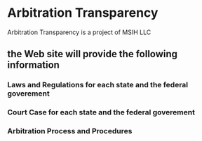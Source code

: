 # Arbitration Transparency

Arbitration Transparency is a project of MSIH LLC

## the Web site will provide the following information

### Laws and Regulations for each state and the federal goverement

### Court Case for each state and the federal goverement

### Arbitration Process and Procedures
